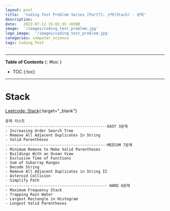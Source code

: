 ```yaml
---
layout: post
title:  'Coding Test Problem Series [Part7]: 스택(Stack) - 문제'
description: 
date:   2022-07-12 15:01:35 +0300
image:  '/images/coding_test_problem.jpg'
logo_image:  '/images/coding_test_problem.jpg'
categories: computer_science
tags: Coding_Test
---
```

---

**Table of Contents**
{: #toc }
*  TOC
{:toc}

---


# Stack


[Leetcode: Stack](https://leetcode.com/tag/stack/){:target="_blank"}  


```
문제 리스트
---------------------------------------------EASY 3문제
- Increasing Order Search Tree
- Remove All Adjacent Duplicates In String
- Valid Parentheses
---------------------------------------------MEDIUM 7문제
- Minimum Remove to Make Valid Parentheses
- Buildings With an Ocean View
- Exclusive Time of Functions
- Sum of Subarray Ranges
- Decode String
- Remove All Adjacent Duplicates in String II
- Asteroid Collision
- Simplify Path
--------------------------------------------- HARD 4문제
- Maximum Frequency Stack
- Trapping Rain Water
- Largest Rectangle in Histogram
- Longest Valid Parentheses
```

